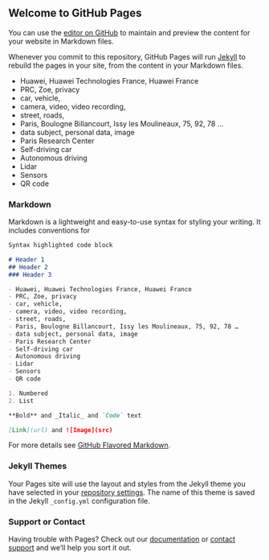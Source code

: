 ## Welcome to GitHub Pages

You can use the [editor on GitHub](https://github.com/iovprc/zoe_privacy/edit/gh-pages/index.md) to maintain and preview the content for your website in Markdown files.

Whenever you commit to this repository, GitHub Pages will run [Jekyll](https://jekyllrb.com/) to rebuild the pages in your site, from the content in your Markdown files.

- Huawei, Huawei Technologies France, Huawei France
- PRC, Zoe, privacy
- car, vehicle, 
- camera, video, video recording, 
- street, roads,  
- Paris, Boulogne Billancourt, Issy les Moulineaux, 75, 92, 78 …
- data subject, personal data, image
- Paris Research Center
- Self-driving car
- Autonomous driving
- Lidar
- Sensors
- QR code

### Markdown

Markdown is a lightweight and easy-to-use syntax for styling your writing. It includes conventions for

```markdown
Syntax highlighted code block

# Header 1
## Header 2
### Header 3

- Huawei, Huawei Technologies France, Huawei France
- PRC, Zoe, privacy
- car, vehicle, 
- camera, video, video recording, 
- street, roads,  
- Paris, Boulogne Billancourt, Issy les Moulineaux, 75, 92, 78 …
- data subject, personal data, image
- Paris Research Center
- Self-driving car
- Autonomous driving
- Lidar
- Sensors
- QR code

1. Numbered
2. List

**Bold** and _Italic_ and `Code` text

[Link](url) and ![Image](src)
```

For more details see [GitHub Flavored Markdown](https://guides.github.com/features/mastering-markdown/).

### Jekyll Themes

Your Pages site will use the layout and styles from the Jekyll theme you have selected in your [repository settings](https://github.com/iovprc/zoe_privacy/settings/pages). The name of this theme is saved in the Jekyll `_config.yml` configuration file.

### Support or Contact

Having trouble with Pages? Check out our [documentation](https://docs.github.com/categories/github-pages-basics/) or [contact support](https://support.github.com/contact) and we’ll help you sort it out.

<meta name="google-site-verification" content="XiHysXc_I1uRZenTRAXQB9OQVSOgPtoCDbUShzEG7bk" />

